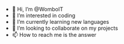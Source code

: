 - 👋 Hi, I’m @WomboIT
- 👀 I’m interested in coding
- 🌱 I’m currently learning new languages
- 💞️ I’m looking to collaborate on my projects
- 📫 How to reach me is the answer

<!---
WomboIT/WomboIT is a ✨ special ✨ repository because its `README.md` (this file) appears on your GitHub profile.
You can click the Preview link to take a look at your changes.
--->
